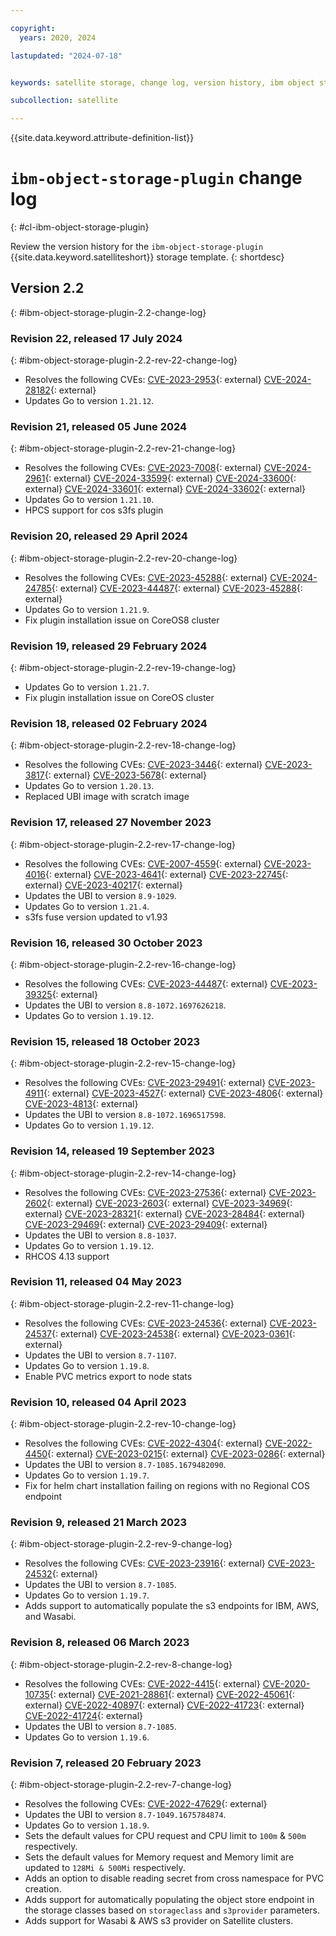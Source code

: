 ```yaml
---

copyright:
  years: 2020, 2024

lastupdated: "2024-07-18"


keywords: satellite storage, change log, version history, ibm object storage plugin

subcollection: satellite

---
```


{{site.data.keyword.attribute-definition-list}}

# `ibm-object-storage-plugin` change log
{: #cl-ibm-object-storage-plugin}

Review the version history for the `ibm-object-storage-plugin` {{site.data.keyword.satelliteshort}} storage template.
{: shortdesc}

## Version 2.2
{: #ibm-object-storage-plugin-2.2-change-log}


### Revision 22, released 17 July 2024
{: #ibm-object-storage-plugin-2.2-rev-22-change-log}


- Resolves the following CVEs: [CVE-2023-2953](https://nvd.nist.gov/vuln/detail/CVE-2023-2953){: external} [CVE-2024-28182](https://nvd.nist.gov/vuln/detail/CVE-2024-28182){: external} 
- Updates Go to version `1.21.12`.

### Revision 21, released 05 June 2024
{: #ibm-object-storage-plugin-2.2-rev-21-change-log}


- Resolves the following CVEs: [CVE-2023-7008](https://nvd.nist.gov/vuln/detail/CVE-2023-7008){: external} [CVE-2024-2961](https://nvd.nist.gov/vuln/detail/CVE-2024-2961){: external} [CVE-2024-33599](https://nvd.nist.gov/vuln/detail/CVE-2024-33599){: external} [CVE-2024-33600](https://nvd.nist.gov/vuln/detail/CVE-2024-33600){: external} [CVE-2024-33601](https://nvd.nist.gov/vuln/detail/CVE-2024-33601){: external} [CVE-2024-33602](https://nvd.nist.gov/vuln/detail/CVE-2024-33602){: external} 
- Updates Go to version `1.21.10`.
- HPCS support for cos s3fs plugin 

### Revision 20, released 29 April 2024
{: #ibm-object-storage-plugin-2.2-rev-20-change-log}


- Resolves the following CVEs: [CVE-2023-45288](https://nvd.nist.gov/vuln/detail/CVE-2023-45288){: external} [CVE-2024-24785](https://nvd.nist.gov/vuln/detail/CVE-2024-24785){: external} [CVE-2023-44487](https://nvd.nist.gov/vuln/detail/CVE-2023-44487){: external} [CVE-2023-45288](https://nvd.nist.gov/vuln/detail/CVE-2023-45288){: external} 
- Updates Go to version `1.21.9`.
- Fix plugin installation issue on CoreOS8 cluster 

### Revision 19, released 29 February 2024
{: #ibm-object-storage-plugin-2.2-rev-19-change-log}


- Updates Go to version `1.21.7`.
- Fix plugin installation issue on CoreOS cluster 

### Revision 18, released 02 February 2024
{: #ibm-object-storage-plugin-2.2-rev-18-change-log}


- Resolves the following CVEs: [CVE-2023-3446](https://nvd.nist.gov/vuln/detail/CVE-2023-3446){: external} [CVE-2023-3817](https://nvd.nist.gov/vuln/detail/CVE-2023-3817){: external} [CVE-2023-5678](https://nvd.nist.gov/vuln/detail/CVE-2023-5678){: external} 
- Updates Go to version `1.20.13`.
- Replaced UBI image with scratch image 

### Revision 17, released 27 November 2023
{: #ibm-object-storage-plugin-2.2-rev-17-change-log}


- Resolves the following CVEs: [CVE-2007-4559](https://nvd.nist.gov/vuln/detail/CVE-2007-4559){: external} [CVE-2023-4016](https://nvd.nist.gov/vuln/detail/CVE-2023-4016){: external} [CVE-2023-4641](https://nvd.nist.gov/vuln/detail/CVE-2023-4641){: external} [CVE-2023-22745](https://nvd.nist.gov/vuln/detail/CVE-2023-22745){: external} [CVE-2023-40217](https://nvd.nist.gov/vuln/detail/CVE-2023-40217){: external} 
- Updates the UBI to version `8.9-1029`.
- Updates Go to version `1.21.4`.
- s3fs fuse version updated to v1.93

### Revision 16, released 30 October 2023
{: #ibm-object-storage-plugin-2.2-rev-16-change-log}


- Resolves the following CVEs: [CVE-2023-44487](https://nvd.nist.gov/vuln/detail/CVE-2023-44487){: external} [CVE-2023-39325](https://nvd.nist.gov/vuln/detail/CVE-2023-39325){: external} 
- Updates the UBI to version `8.8-1072.1697626218`.
- Updates Go to version `1.19.12`.

### Revision 15, released 18 October 2023
{: #ibm-object-storage-plugin-2.2-rev-15-change-log}


- Resolves the following CVEs: [CVE-2023-29491](https://nvd.nist.gov/vuln/detail/CVE-2023-29491){: external} [CVE-2023-4911](https://nvd.nist.gov/vuln/detail/CVE-2023-4911){: external} [CVE-2023-4527](https://nvd.nist.gov/vuln/detail/CVE-2023-4527){: external} [CVE-2023-4806](https://nvd.nist.gov/vuln/detail/CVE-2023-4806){: external} [CVE-2023-4813](https://nvd.nist.gov/vuln/detail/CVE-2023-4813){: external} 
- Updates the UBI to version `8.8-1072.1696517598`.
- Updates Go to version `1.19.12`.

### Revision 14, released 19 September 2023
{: #ibm-object-storage-plugin-2.2-rev-14-change-log}


- Resolves the following CVEs: [CVE-2023-27536](https://nvd.nist.gov/vuln/detail/CVE-2023-27536){: external} [CVE-2023-2602](https://nvd.nist.gov/vuln/detail/CVE-2023-2602){: external} [CVE-2023-2603](https://nvd.nist.gov/vuln/detail/CVE-2023-2603){: external} [CVE-2023-34969](https://nvd.nist.gov/vuln/detail/CVE-2023-34969){: external} [CVE-2023-28321](https://nvd.nist.gov/vuln/detail/CVE-2023-28321){: external} [CVE-2023-28484](https://nvd.nist.gov/vuln/detail/CVE-2023-28484){: external} [CVE-2023-29469](https://nvd.nist.gov/vuln/detail/CVE-2023-29469){: external} [CVE-2023-29409](https://nvd.nist.gov/vuln/detail/CVE-2023-29409){: external} 
- Updates the UBI to version `8.8-1037`.
- Updates Go to version `1.19.12`.
- RHCOS 4.13 support

### Revision 11, released 04 May 2023
{: #ibm-object-storage-plugin-2.2-rev-11-change-log}


- Resolves the following CVEs: [CVE-2023-24536](https://nvd.nist.gov/vuln/detail/CVE-2023-24536){: external} [CVE-2023-24537](https://nvd.nist.gov/vuln/detail/CVE-2023-24537){: external} [CVE-2023-24538](https://nvd.nist.gov/vuln/detail/CVE-2023-24538){: external} [CVE-2023-0361](https://nvd.nist.gov/vuln/detail/CVE-2023-0361){: external} 
- Updates the UBI to version `8.7-1107`.
- Updates Go to version `1.19.8`.
- Enable PVC metrics export to node stats

### Revision 10, released 04 April 2023
{: #ibm-object-storage-plugin-2.2-rev-10-change-log}


- Resolves the following CVEs: [CVE-2022-4304](https://nvd.nist.gov/vuln/detail/CVE-2022-4304){: external} [CVE-2022-4450](https://nvd.nist.gov/vuln/detail/CVE-2022-4450){: external} [CVE-2023-0215](https://nvd.nist.gov/vuln/detail/CVE-2023-0215){: external} [CVE-2023-0286](https://nvd.nist.gov/vuln/detail/CVE-2023-0286){: external} 
- Updates the UBI to version `8.7-1085.1679482090`.
- Updates Go to version `1.19.7`.
- Fix for helm chart installation failing on regions with no Regional COS endpoint 

### Revision 9, released 21 March 2023
{: #ibm-object-storage-plugin-2.2-rev-9-change-log}


- Resolves the following CVEs: [CVE-2023-23916](https://nvd.nist.gov/vuln/detail/CVE-2023-23916){: external} [CVE-2023-24532](https://nvd.nist.gov/vuln/detail/CVE-2023-24532){: external} 
- Updates the UBI to version `8.7-1085`.
- Updates Go to version `1.19.7`.
- Adds support to automatically populate the s3 endpoints for IBM, AWS, and Wasabi.

### Revision 8, released 06 March 2023
{: #ibm-object-storage-plugin-2.2-rev-8-change-log}


- Resolves the following CVEs: [CVE-2022-4415](https://nvd.nist.gov/vuln/detail/CVE-2022-4415){: external} [CVE-2020-10735](https://nvd.nist.gov/vuln/detail/CVE-2020-10735){: external} [CVE-2021-28861](https://nvd.nist.gov/vuln/detail/CVE-2021-28861){: external} [CVE-2022-45061](https://nvd.nist.gov/vuln/detail/CVE-2022-45061){: external} [CVE-2022-40897](https://nvd.nist.gov/vuln/detail/CVE-2022-40897){: external} [CVE-2022-41723](https://nvd.nist.gov/vuln/detail/CVE-2022-41723){: external} [CVE-2022-41724](https://nvd.nist.gov/vuln/detail/CVE-2022-41724){: external} 
- Updates the UBI to version `8.7-1085`.
- Updates Go to version `1.19.6`.

### Revision 7, released 20 February 2023
{: #ibm-object-storage-plugin-2.2-rev-7-change-log}


- Resolves the following CVEs: [CVE-2022-47629](https://nvd.nist.gov/vuln/detail/CVE-2022-47629){: external} 
- Updates the UBI to version `8.7-1049.1675784874`.
- Updates Go to version `1.18.9`.
- Sets the default values for CPU request and CPU limit to `100m` & `500m` respectively. 
- Sets the default values for Memory request and Memory limit are updated to `128Mi & 500Mi` respectively. 
- Adds an option to disable reading secret from cross namespace for PVC creation.
- Adds support for automatically populating the object store endpoint in the storage classes based on `storageclass` and `s3provider` parameters.
- Adds support for Wasabi & AWS s3 provider on Satellite clusters.


